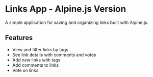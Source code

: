 # Links App - Alpine.js Version

A simple application for saving and organizing links built with Alpine.js.

## Features
- View and filter links by tags
- See link details with comments and votes
- Add new links with tags
- Add comments to links
- Vote on links
